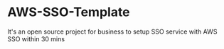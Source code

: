 # AWS-SSO-Template
It's an open source project for business to setup SSO service with AWS SSO within 30 mins
